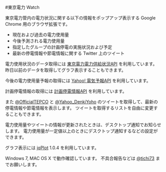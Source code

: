 #東京電力 Watch

東京電力管内の電力状況に関する以下の情報をポップアップ表示する Google Chrome 用のブラウザ拡張です。

- 現在および過去の電力使用量
- 今後予測される電力使用量
- 指定したグループの計画停電の実施状況および予定
- 最新の停電情報や節電情報に関する Twitter 上のツイート

電力使用状況のデータ取得には [東京電力電力供給状況API](http://tepco-usage-api.appspot.com/) を利用しています。
昨日以前のデータを取得してグラフ表示することもできます。

今後の電力使用量予報の取得には [Yahoo! 電気予報API](http://developer.yahoo.co.jp/webapi/shinsai/v1/setsuden/electricpowerforecast.html) を利用しています。

計画停電情報の取得には [計画停電情報API](http://mukku.org/v2.00/) を利用しています。

また [@OfficialTEPCO](https://twitter.com/OfficialTEPCO) と [@Yahoo_DenkiYoho](https://twitter.com/Yahoo_DenkiYoho) のツイートを取得して、最新の停電情報や節電情報を表示します。
ツイートを取得するリストを自由に変更することもできます。

電力使用量やツイートの情報が更新されたときは、デスクトップ通知でお知らせします。
電力使用量が一定値以上のときにデスクトップ通知するなどの設定ができます。

グラフ表示には [jqPlot](http://www.jqplot.com/) 1.0.4 を利用しています。

Windows 7, MAC OS X で動作確認しています。
不具合報告などは [@tichi73](http://twitter.com/tichi73) までお願いします。